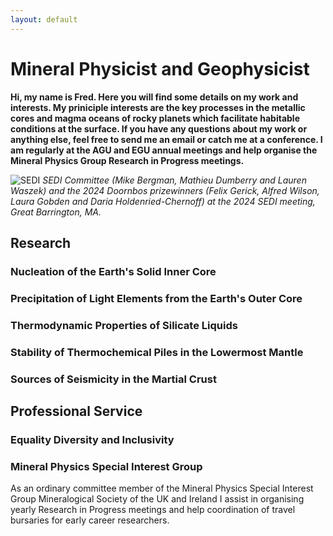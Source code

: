 ```yaml
---
layout: default
---
```


# Mineral Physicist and Geophysicist

**Hi, my name is Fred. Here you will find some details on my work and interests. My priniciple interests are the key processes in the metallic cores and magma oceans of rocky planets which facilitate habitable conditions at the surface. If you have any questions about my work or anything else, feel free to send me an email or catch me at a conference. I am regularly at the AGU and EGU annual meetings and help organise the Mineral Physics Group Research in Progress meetings.**

![SEDI](https://fwilson93.github.io/Portfolio/assets/img/SEDI_Doornbos.JPG)
_SEDI Committee (Mike Bergman, Mathieu Dumberry and Lauren Waszek) and the 2024 Doornbos prizewinners (Felix Gerick, Alfred Wilson, Laura Gobden and Daria Holdenried-Chernoff) at the 2024 SEDI meeting, Great Barrington, MA._

## Research
### Nucleation of the Earth's Solid Inner Core
### Precipitation of Light Elements from the Earth's Outer Core
### Thermodynamic Properties of Silicate Liquids
### Stability of Thermochemical Piles in the Lowermost Mantle
### Sources of Seismicity in the Martial Crust

## Professional Service
### Equality Diversity and Inclusivity

### Mineral Physics Special Interest Group
As an ordinary committee member of the Mineral Physics Special Interest Group Mineralogical Society of the UK and Ireland I assist in organising yearly Research in Progress meetings and help coordination of travel bursaries for early career researchers. 


